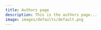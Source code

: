 ```yaml
---
title: Authors page
description: This is the authors page... 
image: images/defaults/default.png
---
```

